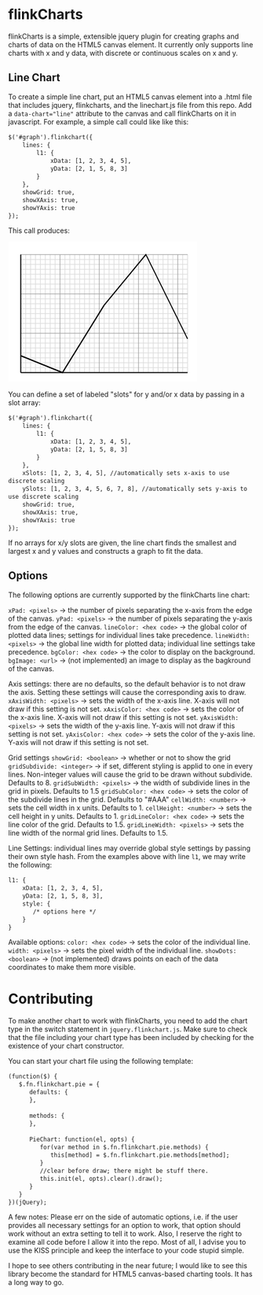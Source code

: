 flinkCharts
===========

flinkCharts is a simple, extensible jquery plugin for creating graphs and charts of data on the HTML5 canvas element. It currently only supports line charts with x and y data, with discrete or continuous scales on x and y.

Line Chart
----------

To create a simple line chart, put an HTML5 canvas element into a .html file that includes jquery, flinkcharts, and the linechart.js file from this repo. Add a `data-chart="line"` attribute to the canvas and call flinkCharts on it in javascript. For example, a simple call could like like this:

```
$('#graph').flinkchart({
	lines: {
		l1: {
			xData: [1, 2, 3, 4, 5],
			yData: [2, 1, 5, 8, 3]
		}
	},
	showGrid: true,
	showXAxis: true,
	showYAxis: true
});
```

This call produces:

![FlinkCharts Line Chart](/images/basic_line.png "Basic Line Chart")

You can define a set of labeled "slots" for y and/or x data by passing in a slot array:

```
$('#graph').flinkchart({
	lines: {
		l1: {
			xData: [1, 2, 3, 4, 5],
			yData: [2, 1, 5, 8, 3]
		}
	},
	xSlots: [1, 2, 3, 4, 5], //automatically sets x-axis to use discrete scaling
	ySlots: [1, 2, 3, 4, 5, 6, 7, 8], //automatically sets y-axis to use discrete scaling
	showGrid: true,
	showXAxis: true,
	showYAxis: true
});
```

If no arrays for x/y slots are given, the line chart finds the smallest and largest x and y values and constructs a graph to fit the data.

Options
-------

The following options are currently supported by the flinkCharts line chart:

`xPad: <pixels>` -> the number of pixels separating the x-axis from the edge of the canvas.
`yPad: <pixels>` -> the number of pixels separating the y-axis from the edge of the canvas.
`lineColor: <hex code>` -> the global color of plotted data lines; settings for individual lines take precedence.
`lineWidth: <pixels>` -> the global line width for plotted data; individual line settings take precedence.
`bgColor: <hex code>` -> the color to display on the background.
`bgImage: <url>` -> (not implemented) an image to display as the bagkround of the canvas.

Axis settings: there are no defaults, so the default behavior is to not draw the axis. Setting these settings will cause the corresponding axis to draw.
`xAxisWidth: <pixels>` -> sets the width of the x-axis line. X-axis will not draw if this setting is not set.
`xAxisColor: <hex code>` -> sets the color of the x-axis line. X-axis will not draw if this setting is not set.
`yAxisWidth: <pixels>` -> sets the width of the y-axis line. Y-axis will not draw if this setting is not set.
`yAxisColor: <hex code>` -> sets the color of the y-axis line. Y-axis will not draw if this setting is not set.

Grid settings
`showGrid: <boolean>` -> whether or not to show the grid
`gridSubdivide: <integer>` -> if set, different styling is applid to one in every <integer> lines. Non-integer values will cause the grid to be drawn without subdivide. Defaults to 8.
`gridSubWidth: <pixels>` -> the width of subdivide lines in the grid in pixels. Defaults to 1.5
`gridSubColor: <hex code>` -> sets the color of the subdivide lines in the grid. Defaults to "#AAA"
`cellWidth: <number>` -> sets the cell width in x units. Defaults to 1.
`cellHeight: <number>` -> sets the cell height in y units. Defaults to 1.
`gridLineColor: <hex code>` -> sets the line color of the grid. Defaults to 1.5.
`gridLineWidth: <pixels>` -> sets the line width of the normal grid lines. Defaults to 1.5.

Line Settings: individual lines may override global style settings by passing their own style hash. From the examples above with line `l1`, we may write the following:
```
l1: {
	xData: [1, 2, 3, 4, 5],
	yData: [2, 1, 5, 8, 3],
	style: {
	   /* options here */
	}
}
```
Available options:
`color: <hex code>` -> sets the color of the individual line.
`width: <pixels>` -> sets the pixel width of the individual line.
`showDots: <boolean>` -> (not implemented) draws points on each of the data coordinates to make them more visible.

Contributing
============

To make another chart to work with flinkCharts, you need to add the chart type in the switch statement in `jquery.flinkchart.js`. Make sure to check that the file including your chart type has been included by checking for the existence of your chart constructor.

You can start your chart file using the following template:

```
(function($) {
   $.fn.flinkchart.pie = {
      defaults: {
      },
   
      methods: {
      },
   
      PieChart: function(el, opts) {
         for(var method in $.fn.flinkchart.pie.methods) {
            this[method] = $.fn.flinkchart.pie.methods[method];
         }
         //clear before draw; there might be stuff there.
         this.init(el, opts).clear().draw();
      }
   }
})(jQuery);
```

A few notes: Please err on the side of automatic options, i.e. if the user provides all necessary settings for an option to work, that option should work without an extra setting to tell it to work. Also, I reserve the right to examine all code before I allow it into the repo. Most of all, I advise you to use the KISS principle and keep the interface to your code stupid simple.

I hope to see others contributing in the near future; I would like to see this library become the standard for HTML5 canvas-based charting tools. It has a long way to go.

